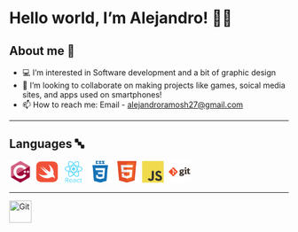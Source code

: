 # Hello world, I’m Alejandro! 👋🏽

## About me 👻
- 💻 I’m interested in Software development and a bit of graphic design
- 👾 I’m looking to collaborate on making projects like games, soical media sites, and apps used on smartphones!
- 📫 How to reach me: Email - alejandroramosh27@gmail.com

---
## Languages 🔤
<div>
  <img src="https://github.com/devicons/devicon/blob/master/icons/cplusplus/cplusplus-original.svg" title="Cpp" alt="Cpp" width="40" height="40"/>&nbsp;
  <img src="https://github.com/devicons/devicon/blob/master/icons/swift/swift-original.svg" title="Swift" alt="Swift" width="40" height="40"/>&nbsp;
    <img src="https://github.com/devicons/devicon/blob/master/icons/react/react-original-wordmark.svg" title="React" alt="React" width="40" height="40"/>&nbsp;
  <img src="https://github.com/devicons/devicon/blob/master/icons/css3/css3-plain-wordmark.svg"  title="CSS3" alt="CSS" width="40" height="40"/>&nbsp;
  <img src="https://github.com/devicons/devicon/blob/master/icons/html5/html5-original.svg" title="HTML5" alt="HTML" width="40" height="40"/>&nbsp;
  <img src="https://github.com/devicons/devicon/blob/master/icons/javascript/javascript-original.svg" title="JavaScript" alt="JavaScript" width="40" height="40"/>&nbsp;
  <img src="https://github.com/devicons/devicon/blob/master/icons/git/git-original-wordmark.svg" title="Git" **alt="Git" width="40" height="40"/>
</div>

---
<div>
<img src="https://cdn.discordapp.com/attachments/823715752359624705/983183270856495144/Untitled_06-05-2022_06-10-09.png" title="Git" **alt="Git" width="40" height="40"/>
</div>
<!---
AlexSpandex/AlexSpandex is a ✨ special ✨ repository because its `README.md` (this file) appears on your GitHub profile.
You can click the Preview link to take a look at your changes.
--->
